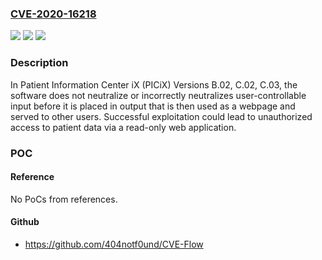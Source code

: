 ### [CVE-2020-16218](https://cve.mitre.org/cgi-bin/cvename.cgi?name=CVE-2020-16218)
![](https://img.shields.io/static/v1?label=Product&message=Patient%20Information%20Center%20iX%20(PICiX)&color=blue)
![](https://img.shields.io/static/v1?label=Version&message=%3D%20B.02%20&color=brighgreen)
![](https://img.shields.io/static/v1?label=Vulnerability&message=CWE-79%20Cross-site%20Scripting&color=brighgreen)

### Description

In Patient Information Center iX (PICiX) Versions B.02, C.02, C.03, the software does not neutralize or incorrectly neutralizes user-controllable input before it is placed in output that is then used as a webpage and served to other users. Successful exploitation could lead to unauthorized access to patient data via a read-only web application.

### POC

#### Reference
No PoCs from references.

#### Github
- https://github.com/404notf0und/CVE-Flow

